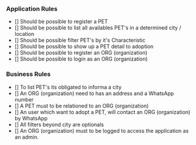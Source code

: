 ### Application Rules

- [] Should be possible to register a PET
- [] Should be possible to list all availables PET's in a determined city / location
- [] Should be possible filter PET's by it's Characteristic
- [] Should be possible to show up a PET detail to adoption
- [] Should be possible to register an ORG (organization)
- [] Should be possible to login as an ORG (organization)

### Business Rules

- [] To list PET's its obligated to informa a city
- [] An ORG (organization) need to has an address and a WhatsApp number
- [] A PET must to be relationed to an ORG (organization)
- [] An user which want to adopt a PET, will contact an ORG (organization) by WhatsApp
- [] All filters beyond city are optionals
- [] An ORG (organization) must to be logged to access the application as an admin.
